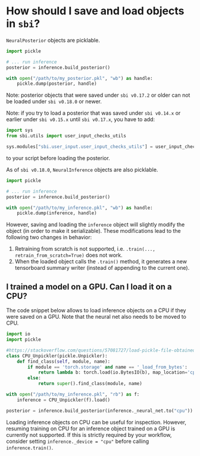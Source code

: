 
# How should I save and load objects in `sbi`?

`NeuralPosterior` objects are picklable.

```python
import pickle

# ... run inference
posterior = inference.build_posterior()

with open("/path/to/my_posterior.pkl", "wb") as handle:
    pickle.dump(posterior, handle)
```

Note: posterior objects that were saved under `sbi v0.17.2` or older can not be
loaded under `sbi v0.18.0` or newer.

Note: if you try to load a posterior that was saved under `sbi v0.14.x` or
earlier under `sbi v0.15.x` until `sbi v0.17.x`, you have to add:

```python
import sys
from sbi.utils import user_input_checks_utils

sys.modules["sbi.user_input.user_input_checks_utils"] = user_input_checks_utils
```

to your script before loading the posterior.

As of `sbi v0.18.0`, `NeuralInference` objects are also picklable.

```python
import pickle

# ... run inference
posterior = inference.build_posterior()

with open("/path/to/my_inference.pkl", "wb") as handle:
    pickle.dump(inference, handle)
```

However, saving and loading the `inference` object will slightly modify the
object (in order to make it serializable). These modifications lead to the
following two changes in behavior:

1) Retraining from scratch is not supported, i.e. `.train(...,
   retrain_from_scratch=True)` does not work.
2) When the loaded object calls the `.train()` method, it generates a new
   tensorboard summary writer (instead of appending to the current one).

## I trained a model on a GPU. Can I load it on a CPU?

The code snippet below allows to load inference objects on a CPU if they were
saved on a GPU. Note that the neural net also needs to be moved to CPU.

```python
import io
import pickle

#https://stackoverflow.com/questions/57081727/load-pickle-file-obtained-from-gpu-to-cpu
class CPU_Unpickler(pickle.Unpickler):
    def find_class(self, module, name):
        if module == 'torch.storage' and name == '_load_from_bytes':
            return lambda b: torch.load(io.BytesIO(b), map_location='cpu')
        else:
            return super().find_class(module, name)

with open("/path/to/my_inference.pkl", "rb") as f:
    inference = CPU_Unpickler(f).load()

posterior = inference.build_posterior(inference._neural_net.to("cpu"))
```

Loading inference objects on CPU can be useful for inspection. However, resuming
training on CPU for an inference object trained on a GPU is currently not
supported. If this is strictly required by your workflow, consider setting
`inference._device = "cpu"` before calling `inference.train()`.
